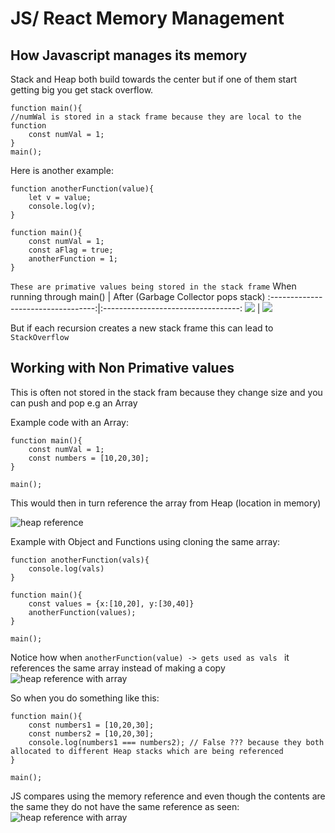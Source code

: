 # JS/ React Memory Management #

## How Javascript manages its memory ##
Stack and Heap both build towards the center but if one of them start getting big you get stack overflow.


```
function main(){
//numWal is stored in a stack frame because they are local to the function
    const numVal = 1;
}
main();
```

Here is another example:
```
function anotherFunction(value){
    let v = value;
    console.log(v);
}

function main(){
    const numVal = 1;
    const aFlag = true;
    anotherFunction = 1;
}
```
```These are primative values being stored in the stack frame```
When running through main()         |  After (Garbage Collector pops stack)
:----------------------------------:|:----------------------------------:
![](/assets/stack-and-heap-1.png)   |  ![](/assets/stack-and-heap-2.png)

But if each recursion creates a new stack frame this can lead to ```StackOverflow```


## Working with Non Primative values ##
This is often not stored in the stack fram because they change size and you can push and pop e.g an Array

Example code with an Array:
```
function main(){
    const numVal = 1;
    const numbers = [10,20,30];
}

main();
```

This would then in turn reference the array from Heap (location in memory)

![heap reference](/assets/stack-and-heap-3.png)

Example with Object and Functions using cloning the same array:
```
function anotherFunction(vals){
    console.log(vals)
}

function main(){
    const values = {x:[10,20], y:[30,40]}
    anotherFunction(values);
}

main();
```

Notice how when ```anotherFunction(value) -> gets used as vals ``` it references the same array instead of making a copy
![heap reference with array](/assets/stack-and-heap-4.png)

So when you do something like this:
```
function main(){
    const numbers1 = [10,20,30];
    const numbers2 = [10,20,30];
    console.log(numbers1 === numbers2); // False ??? because they both allocated to different Heap stacks which are being referenced
}

main();
```
JS compares using the memory reference and even though the contents are the same they do not have the same reference as seen:
![heap reference with array](/assets/stack-and-heap-5.png)